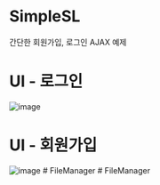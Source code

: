 # SimpleSL
간단한 회원가입, 로그인 AJAX 예제

# UI - 로그인
![image](https://github.com/user-attachments/assets/700af0b5-74ed-4594-9341-ec71d73201ad)

# UI - 회원가입
![image](https://github.com/user-attachments/assets/c98b67e1-3e43-4ef6-9855-2369ae116c52)
#   F i l e M a n a g e r  
 # FileManager
